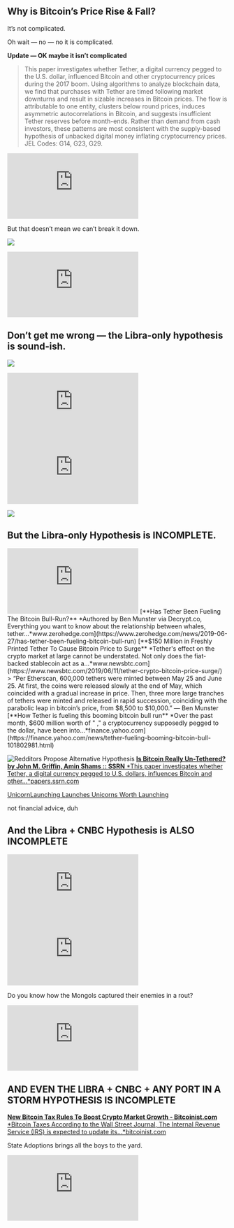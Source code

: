 
## Why is Bitcoin’s Price Rise & Fall?

It’s not complicated.

Oh wait — no — no it is complicated.

**Update — OK maybe it isn’t complicated**
>  This paper investigates whether Tether, a digital currency pegged to the U.S. dollar, influenced Bitcoin and other cryptocurrency prices during the 2017 boom. Using algorithms to analyze blockchain data, we find that purchases with Tether are timed following market downturns and result in sizable increases in Bitcoin prices. The flow is attributable to one entity, clusters below round prices, induces asymmetric autocorrelations in Bitcoin, and suggests insufficient Tether reserves before month-ends. Rather than demand from cash investors, these patterns are most consistent with the supply-based hypothesis of unbacked digital money inflating cryptocurrency prices. JEL Codes: G14, G23, G29.

 <iframe src="https://medium.com/media/23586038d1f299e38c206217d0d49d88" frameborder=0></iframe>

But that doesn’t mean we can’t break it down.

![](https://cdn-images-1.medium.com/max/2000/1*A4stvQRJfKLmjnanccaoeQ.png)

 <iframe src="https://medium.com/media/e0b3fa3642a89fd0c850100f9a651409" frameborder=0></iframe>

## Don’t get me wrong — the Libra-only hypothesis is sound-ish.

![](https://cdn-images-1.medium.com/max/2000/1*k3ffUL2nt5P68hOCJOFVtQ.png)

 <iframe src="https://medium.com/media/af1a2abf21334b628163d5b3ca34ab59" frameborder=0></iframe>

 <iframe src="https://medium.com/media/9627529ae819a868a1c6c77d46be6f8d" frameborder=0></iframe>

![](https://cdn-images-1.medium.com/max/2000/1*A4stvQRJfKLmjnanccaoeQ.png)

## But the Libra-only Hypothesis is INCOMPLETE.

 <iframe src="https://medium.com/media/0e3d739e241cd3613e6dac59ee72a188" frameborder=0></iframe>
[**Has Tether Been Fueling The Bitcoin Bull-Run?**
*Authored by Ben Munster via Decrypt.co, Everything you want to know about the relationship between whales, tether…*www.zerohedge.com](https://www.zerohedge.com/news/2019-06-27/has-tether-been-fueling-bitcoin-bull-run)
[**$150 Million in Freshly Printed Tether To Cause Bitcoin Price to Surge**
*Tether's effect on the crypto market at large cannot be understated. Not only does the fiat-backed stablecoin act as a…*www.newsbtc.com](https://www.newsbtc.com/2019/06/11/tether-crypto-bitcoin-price-surge/)
>  “Per Etherscan, 600,000 tethers were minted between May 25 and June 25. At first, the coins were released slowly at the end of May, which coincided with a gradual increase in price. Then, three more large tranches of tethers were minted and released in rapid succession, coinciding with the parabolic leap in bitcoin’s price, from $8,500 to $10,000.” — Ben Munster
[**How Tether is fueling this booming bitcoin bull run**
*Over the past month, $600 million worth of " ," a cryptocurrency supposedly pegged to the dollar, have been into…*finance.yahoo.com](https://finance.yahoo.com/news/tether-fueling-booming-bitcoin-bull-101802981.html)

![[Redditors Propose Alternative Hypothesis](https://www.reddit.com/r/btc/comments/c5t0ie/why_is_bitcoin_moving_up_in_price/)](https://cdn-images-1.medium.com/max/2000/1*Wns0nQvQbZTvzShE-L-faA.png)
[**Is Bitcoin Really Un-Tethered? by John M. Griffin, Amin Shams :: SSRN**
*This paper investigates whether Tether, a digital currency pegged to U.S. dollars, influences Bitcoin and other…*papers.ssrn.com](https://papers.ssrn.com/sol3/papers.cfm?abstract_id=3195066)

[UnicornLaunching Launches Unicorns Worth Launching](https://www.linkedin.com/in/jagdeoholdings/)

not financial advice, duh

## And the Libra + CNBC Hypothesis is ALSO INCOMPLETE

 <iframe src="https://medium.com/media/49a06c85d72c79385cdbe17ba5593729" frameborder=0></iframe>

 <iframe src="https://medium.com/media/d8cbcb12f8b7c44bb38a437b1a1567ce" frameborder=0></iframe>

Do you know how the Mongols captured their enemies in a rout?

 <iframe src="https://medium.com/media/f7ff2cf43c444ddabad6b36010bbdd05" frameborder=0></iframe>

## AND EVEN THE LIBRA + CNBC + ANY PORT IN A STORM HYPOTHESIS IS INCOMPLETE
[**New Bitcoin Tax Rules To Boost Crypto Market Growth - Bitcoinist.com**
*Bitcoin Taxes According to the Wall Street Journal, The Internal Revenue Service (IRS) is expected to update its…*bitcoinist.com](https://bitcoinist.com/new-bitcoin-tax-rules-to-boost-crypto-market-growth/)

State Adoptions brings all the boys to the yard.

 <iframe src="https://medium.com/media/9df63bbb1b9e72ecbd23bb6bc5ddba00" frameborder=0></iframe>
